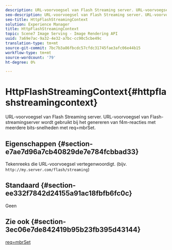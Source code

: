 ```yaml
---
description: URL-voorvoegsel van Flash Streaming server. URL-voorvoegsel van Flash-streamingserver wordt gebruikt bij het genereren van f4m-reacties met meerdere bits-snelheden met req=mbrSet.
seo-description: URL-voorvoegsel van Flash Streaming server. URL-voorvoegsel van Flash-streamingserver wordt gebruikt bij het genereren van f4m-reacties met meerdere bits-snelheden met req=mbrSet.
seo-title: HttpFlashStreamingContext
solution: Experience Manager
title: HttpFlashStreamingContext
topic: Scene7 Image Serving - Image Rendering API
uuid: 7a69e7ac-9a32-4e32-a7bc-cc90c5cbe49c
translation-type: tm+mt
source-git-commit: 7bc7b3a86fbcdc57cfdc31745fae3afc06e44b15
workflow-type: tm+mt
source-wordcount: '79'
ht-degree: 0%

---
```



# HttpFlashStreamingContext{#httpflashstreamingcontext}

URL-voorvoegsel van Flash Streaming server. URL-voorvoegsel van Flash-streamingserver wordt gebruikt bij het genereren van f4m-reacties met meerdere bits-snelheden met req=mbrSet.

## Eigenschappen {#section-e7ae7d96a7cb40829de7e784fcbbad33}

Tekenreeks die URL-voorvoegsel vertegenwoordigt. (bijv. `http://my.server.com/flash/streaming`)

## Standaard {#section-ee332f7842d24155a91ac18fbfb6fc0c}

Geen

## Zie ook {#section-3ec06e7de842419b95b23fb395d43144}

[req=mbrSet](../../../../../is-api/http-ref/image-serving-api-ref/c-http-protocol-reference/c-command-reference/r-req/r-mbrset.md#reference-603d75babde74508a878c27bd4cced73)
